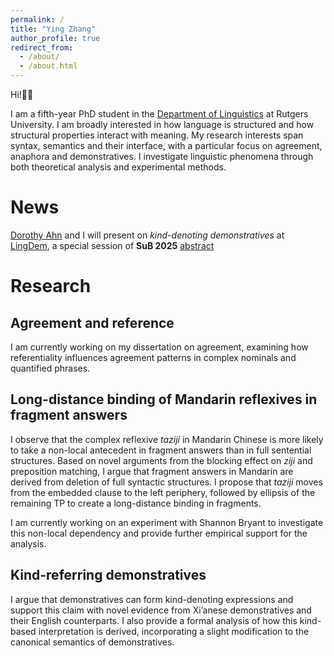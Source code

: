 ```yaml
---
permalink: /
title: "Ying Zhang"
author_profile: true
redirect_from: 
  - /about/
  - /about.html
---
```

Hi!👋🏼

I am a fifth-year PhD student in the [Department of Linguistics](https://ling.rutgers.edu) at Rutgers University. I am broadly interested in how language is structured and how structural properties interact with meaning. My research interests span syntax, semantics and their interface, with a particular focus on agreement, anaphora and demonstratives. I investigate linguistic phenomena through both theoretical analysis and experimental methods. 

News
======
[Dorothy Ahn](https://dorothyahn.com) and I will present on *kind-denoting demonstratives* at [LingDem](https://vicom.info/sub30-lingdem/), a special session of **SuB 2025** [abstract](/files/2025-SuB30-Zhang-Ahn.pdf)

Research
======

Agreement and reference 
------
I am currently working on my dissertation on agreement, examining how referentiality influences agreement patterns in complex nominals and quantified phrases.

Long-distance binding of Mandarin reflexives in fragment answers 
------
I observe that the complex reflexive *taziji* in Mandarin Chinese is more likely to take a non-local antecedent in fragment answers than in full sentential structures. Based on novel arguments from the blocking effect on *ziji* and preposition matching, I argue that fragment answers in Mandarin are derived from deletion of full syntactic structures. I propose that *taziji* moves from the embedded clause to the left periphery, followed by ellipsis of the remaining TP to create a long-distance binding in fragments.

I am currently working on an experiment with Shannon Bryant to investigate this non-local dependency and provide further empirical support for the analysis.
  
Kind-referring demonstratives 
------
I argue that demonstratives can form kind-denoting expressions and support this claim with novel evidence from Xi’anese demonstratives and their English counterparts. I also provide a formal analysis of how this kind-based interpretation is derived, incorporating a slight modification to the canonical semantics of demonstratives.
